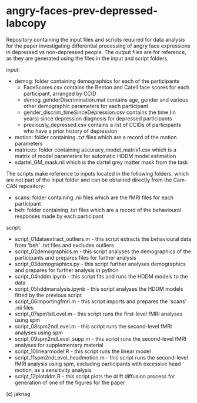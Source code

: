 # angry-faces-prev-depressed-labcopy

Repository containing the input files and scripts required for data analysis for the paper investigating differential processing of angry face expressions in depressed vs non-depressed people. The output files are for reference, as they are generated using the files in the input and script folders. 

input: 
- demog: folder containing demographics for each of the participants
  - FaceScores.csv contains the Benton and Catell face scores for each participant, arranged by CCID
  - demog_genderDiscrimination.mat contains age, gender and various other demographic parameters for each participant
  - gender_discrim_timeSinceDepression.csv contains the time (in years) since depression diagnosis for depressed participants
  - previously_depressed.csv contains a list of CCIDs of participants who have a prior history of depression
- motion: folder containing .txt files which are a record of the motion parameters
- matrices: folder containing accuracy_model_matrix1.csv which is a matrix of model parameters for automatic HDDM model estimation
- sdartel_GM_mask.nii which is the dartel grey matter mask from the task

The scripts make reference to inputs located in the following folders, which are not part of the input folder and can be obtained directly from the Cam-CAN repository:
- scans: folder containing .nii files which are the fMRI files for each participant
- beh: folder containing .txt files which are a record of the behavioural responses made by each participant

script: 
- script_01dataextract_outliers.m - this script extracts the behavioural data from 'beh' .txt files and excludes outliers
- script_02demographics.m - this script analyses the demographics of the participants and prepares files for further analysis
- script_03demographics.py - this script further analyses demographics and prepares for further analysis in python
- script_04hddm.ipynb - this script fits and runs the HDDM models to the data
- script_05hddmanalysis.ipynb - this script analyses the HDDM models fitted by the previous script
- script_06importingfmri.m - this script imports and prepares the 'scans' .nii files
- script_07spm1stLevel.m - this script runs the first-level fMRI analyses using spm
- script_08spm2ndLevel.m - this script runs the second-level fMRI analyses using spm
- script_09spm2ndLevel_supp.m - this script runs the second-level fMRI analyses for supplementary material
- script_10linearmodel.R - this script runs the linear model
- script_11spm2ndLevel_headmotion.m - this script runs the second-level fMRI analysis using spm, excluding participants with excessive head motion, as a sensitivity analysis
- script_12plotddm.R - this script plots the drift diffusion process for generation of one of the figures for the paper 

(c) jaknag
